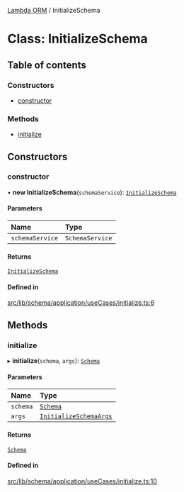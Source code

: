 [Lambda ORM](../README.md) / InitializeSchema

# Class: InitializeSchema

## Table of contents

### Constructors

- [constructor](InitializeSchema.md#constructor)

### Methods

- [initialize](InitializeSchema.md#initialize)

## Constructors

### constructor

• **new InitializeSchema**(`schemaService`): [`InitializeSchema`](InitializeSchema.md)

#### Parameters

| Name | Type |
| :------ | :------ |
| `schemaService` | `SchemaService` |

#### Returns

[`InitializeSchema`](InitializeSchema.md)

#### Defined in

[src/lib/schema/application/useCases/initialize.ts:6](https://github.com/lambda-orm/lambdaorm-base/blob/fe2f43e578a7a5b6b421dae2d71341dfb5a9738e/src/lib/schema/application/useCases/initialize.ts#L6)

## Methods

### initialize

▸ **initialize**(`schema`, `args`): [`Schema`](../interfaces/Schema.md)

#### Parameters

| Name | Type |
| :------ | :------ |
| `schema` | [`Schema`](../interfaces/Schema.md) |
| `args` | [`InitializeSchemaArgs`](../interfaces/InitializeSchemaArgs.md) |

#### Returns

[`Schema`](../interfaces/Schema.md)

#### Defined in

[src/lib/schema/application/useCases/initialize.ts:10](https://github.com/lambda-orm/lambdaorm-base/blob/fe2f43e578a7a5b6b421dae2d71341dfb5a9738e/src/lib/schema/application/useCases/initialize.ts#L10)
